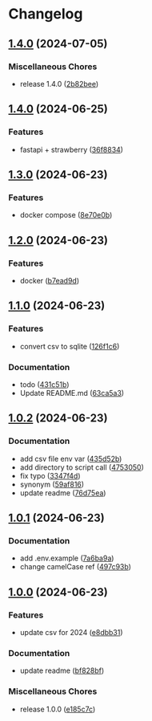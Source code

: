 # Changelog

## [1.4.0](https://github.com/pythoninthegrass/cooling_centers/compare/v1.4.0...v1.4.0) (2024-07-05)


### Miscellaneous Chores

* release 1.4.0 ([2b82bee](https://github.com/pythoninthegrass/cooling_centers/commit/2b82bee29bfceee1f8dd52f4e6959ad98cac5cea))

## [1.4.0](https://github.com/pythoninthegrass/ok_cooling_centers/compare/v1.3.0...v1.4.0) (2024-06-25)


### Features

* fastapi + strawberry ([36f8834](https://github.com/pythoninthegrass/ok_cooling_centers/commit/36f8834d62b061a093e92584699ed2952469b8b8))

## [1.3.0](https://github.com/pythoninthegrass/oklahoma_cooling_centers/compare/v1.2.0...v1.3.0) (2024-06-23)


### Features

* docker compose ([8e70e0b](https://github.com/pythoninthegrass/oklahoma_cooling_centers/commit/8e70e0b5cad461456fe987db9f129e55c844f69a))

## [1.2.0](https://github.com/pythoninthegrass/oklahoma_cooling_centers/compare/v1.1.0...v1.2.0) (2024-06-23)


### Features

* docker ([b7ead9d](https://github.com/pythoninthegrass/oklahoma_cooling_centers/commit/b7ead9deaf0cc23b6c75420baeb32bd5716647f6))

## [1.1.0](https://github.com/pythoninthegrass/oklahoma_cooling_centers/compare/v1.0.2...v1.1.0) (2024-06-23)


### Features

* convert csv to sqlite ([126f1c6](https://github.com/pythoninthegrass/oklahoma_cooling_centers/commit/126f1c663c214179352ef85658583c2fb604c961))


### Documentation

* todo ([431c51b](https://github.com/pythoninthegrass/oklahoma_cooling_centers/commit/431c51b4e4a7b128004c81a92c9bd3435c180d7f))
* Update README.md ([63ca5a3](https://github.com/pythoninthegrass/oklahoma_cooling_centers/commit/63ca5a3dcf87fda22e60e2ccab10990122f52565))

## [1.0.2](https://github.com/pythoninthegrass/oklahoma_cooling_centers/compare/v1.0.1...v1.0.2) (2024-06-23)


### Documentation

* add csv file env var ([435d52b](https://github.com/pythoninthegrass/oklahoma_cooling_centers/commit/435d52b8b5bc06d967f0f144759ce25db9ae7436))
* add directory to script call ([4753050](https://github.com/pythoninthegrass/oklahoma_cooling_centers/commit/475305021bdabf11401e18d2c88c8bb1a2c6fcf8))
* fix typo ([3347f4d](https://github.com/pythoninthegrass/oklahoma_cooling_centers/commit/3347f4d3f6678a78c01ba588eea0de17e1b25166))
* synonym ([59af816](https://github.com/pythoninthegrass/oklahoma_cooling_centers/commit/59af8160029270a54ae5e435494cb503886306e4))
* update readme ([76d75ea](https://github.com/pythoninthegrass/oklahoma_cooling_centers/commit/76d75ead9b9101126706201ab160e8bc16754c09))

## [1.0.1](https://github.com/pythoninthegrass/oklahoma_cooling_centers/compare/v1.0.0...v1.0.1) (2024-06-23)


### Documentation

* add .env.example ([7a6ba9a](https://github.com/pythoninthegrass/oklahoma_cooling_centers/commit/7a6ba9a853988567ee219f9daf6cc43c6622c6b3))
* change camelCase ref ([497c93b](https://github.com/pythoninthegrass/oklahoma_cooling_centers/commit/497c93bf8874d5cee60ca300d48c613424d54b47))

## [1.0.0](https://github.com/pythoninthegrass/oklahoma_cooling_centers/compare/v1.0.0...v1.0.0) (2024-06-23)


### Features

* update csv for 2024 ([e8dbb31](https://github.com/pythoninthegrass/oklahoma_cooling_centers/commit/e8dbb31b47a827ca67145b93200411d440fc4277))


### Documentation

* update readme ([bf828bf](https://github.com/pythoninthegrass/oklahoma_cooling_centers/commit/bf828bf2437c6f94801e9ad9df51f09ae5ec977e))


### Miscellaneous Chores

* release 1.0.0 ([e185c7c](https://github.com/pythoninthegrass/oklahoma_cooling_centers/commit/e185c7c69073949c003963541121f7968eec5e71))
